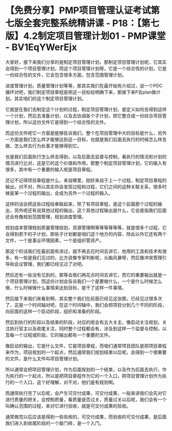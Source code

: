# 【免费分享】PMP项目管理认证考试第七版全套完整系统精讲课 - P18：【第七版】4.2制定项目管理计划01 - PMP课堂 - BV1EqYWerEjx

大家好，接下来我们分享的是制定项目管理计划，那制定项目管理计划呢，它其实会得到一个项目管理计划，而这个项目管理计划呀，它是一个综合性的计划，它是一份综合性的文件，它会包含很多方面，包含范围管理计划。

进度管理计划，质量管理计划等等，那其实我们在最开始有介绍过，说一个PDC循环对吧，我们制定项目章程是把这一目标给明确下来，那接下来P去plan做计划，其实咱们的这个制定项目管理计划。

它就是在我们去制定这个计划的过程，制定项目管理计划，是定义如何去得到这样一个计划，然后去准备计划，以及去协调各个子计划，把它整合成一份综合项目管理计划，所以这份文件它是得到一个综合性的文件。

而这份文件呢它一方面是能够告诉我们，整个在项目管理中大的目标是什么，另外一方面是我们怎么样才能够达到这一目标，也就是我们后面去执行的时候怎么样去做，怎么样去行为处事才能够得到它。

也是我们后面执行怎么样去得到，以及后面去监督与控制，看执行的情况和计划的情况进行比对，这是它的这个价值和作用，那整个制定项目管理计划，它的输入有很多，其中有一个重要的输入呢是项目章程。

还记不记得项目章程是什么，来自哪里，刚好来自于上一个过程，制定项目章程的输出，对不对，所以其实你会发现过程和过程，它们之间的这种关联关系，很多时候是某一个过程的输出，会成为另外一个过程的输入。

这样的话会把这些过程给串联起来，除了有项目章程，是这个前面那个过程的输出，另外呢还有说其他过程的输出，这个其他过程输出是什么，它会是指我们后面还会有像规划范围管理，规划进度管理。

规划成本管理规划质量管理规划，资源管理啊等等等等等等，就是很多个过程，它会得到若干的子计划，那些子计划都是咱们这个地方的内容，除此以外它还有两个文件，一个是事业环境因素，一个是组织管资产。

那这个的话我们在最前面有讲过，就不再去花时间去讲它，他用的工具和技术有很多，有一些是我们见过的，比方说像专家判断呢，头脑风暴呀，然后像冲突管理引导和会议管理，我们都已经见过了对吧。

然后还有一些没有见到的，那等会我们再花点时间去讲它，而它的重要输出就是一个项目管理计划，而这份计划会告诉我们一个是要做什么，一个是什么时候怎么做，什么时候做什么事情来达到目标，是干了这样一件事情。

然后接下来我们来看到啊，其实整个我们在前面已经见这张图，已经见过很多次了，这是一个时间轴对吧，在这个时间轴中，我们会把项目分到几个不同的阶段，向前面的这样一个启动阶段，组织和准备的阶段。

然后到执行的阶段以及结束的阶段，对应的呢会有五大关主，像启动关注规划，关注执行官主以及收尾关注，同时整个过程都会有，涉及到这样一个监督与控制，以及每一个过程或阶段，它的输出都有一个重要的文件。

像启动的输出，它是什么文件，它是项目章程，而咱们通常项目团队是把项目章程来作为，项目规划的一个起点，然后通常我们规划结束以后呢，会得到一个很重要的文件，是什么文件叫项目管理计划。

所以通常会把项目管理计划，作为后面规划的一个结束，以及作为后面去执行，作为执行的一个起点，所以是把项目章程作为它的一个入口，把项目管理计划作为执行的一个入口，这个好理解，对不对，他们是有规则啊。

而通常执行完了以后呢，会产生可交付成果，可交付成果，一般来讲我们会先对它进行质量的把关，会控制质量，看质量是否过关，质量过关以后呢，我们会有一个叫确认范围的过程，来对它进行验收，就是可交付成果的验收。

通常做完以后应该是得到一些验收的，可交付成果，而验收的可交付成果，是后面我们进入到收尾阶段的一个敲门砖，是一个入门。

